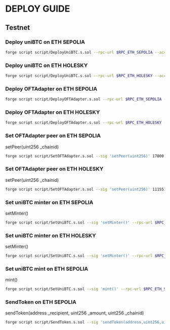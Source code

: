 # DEPLOY GUIDE

## Testnet

### Deploy uniBTC on ETH SEPOLIA

```bash
forge script script/DeployUniBTC.s.sol --rpc-url $RPC_ETH_SEPOLIA --account $DEPLOYER --broadcast --verify --verifier-url $RPC_ETH_SEPOLIA_SCAN --etherscan-api-key $KEY_ETH_SEPOLIA_SCAN --delay 30
```

### Deploy uniBTC on ETH HOLESKY

```bash
forge script script/DeployUniBTC.s.sol --rpc-url $RPC_ETH_HOLESKY --account $DEPLOYER --broadcast --verify --verifier-url $RPC_ETH_HOLESKY_SCAN --etherscan-api-key $KEY_ETH_HOLESKY_SCAN --delay 30
```

### Deploy OFTAdapter on ETH SEPOLIA

```bash
forge script script/DeployOFTAdapter.s.sol --rpc-url $RPC_ETH_SEPOLIA --account $DEPLOYER --broadcast --verify --verifier-url $RPC_ETH_SEPOLIA_SCAN --etherscan-api-key $KEY_ETH_SEPOLIA_SCAN --delay 30
```

### Deploy OFTAdapter on ETH HOLESKY

```bash
forge script script/DeployOFTAdapter.s.sol --rpc-url $RPC_ETH_HOLESKY --account $DEPLOYER --broadcast --verify --verifier-url $RPC_ETH_HOLESKY_SCAN --etherscan-api-key $KEY_ETH_HOLESKY_SCAN --delay 30
```

### Set OFTAdapter peer on ETH SEPOLIA

setPeer(uint256 \_chainid)

```bash
forge script script/SetOFTAdapter.s.sol --sig 'setPeer(uint256)' 17000 --rpc-url $RPC_ETH_SEPOLIA --account $OWNER --broadcast
```

### Set OFTAdapter peer on ETH HOLESKY

setPeer(uint256 \_chainid)

```bash
forge script script/SetOFTAdapter.s.sol --sig 'setPeer(uint256)' 11155111 --rpc-url $RPC_ETH_HOLESKY --account $OWNER --broadcast
```

### Set uniBTC minter on ETH SEPOLIA

setMinter()

```bash
forge script script/SetUniBTC.s.sol --sig 'setMinter()' --rpc-url $RPC_ETH_SEPOLIA --account $OWNER --broadcast
```

### Set uniBTC minter on ETH HOLESKY

setMinter()

```bash
forge script script/SetUniBTC.s.sol --sig 'setMinter()' --rpc-url $RPC_ETH_HOLESKY --account $OWNER --broadcast
```

### Set uniBTC mint on ETH SEPOLIA

mint()

```bash
forge script script/SetUniBTC.s.sol --sig 'mint()' --rpc-url $RPC_ETH_SEPOLIA --account $OWNER --broadcast
```

### SendToken  on ETH SEPOLIA

sendToken(address \_recipient, uint256 \_amount, uint256 \_chainid)

```bash
forge script script/SendToken.s.sol --sig 'sendToken(address,uint256,uint256)' $OWNER_ADDRESS 100000000 17000 --rpc-url $RPC_ETH_SEPOLIA --account $OWNER --broadcast
```
